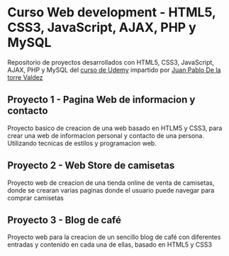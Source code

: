 # Curso Web development - HTML5, CSS3, JavaScript, AJAX, PHP y MySQL

Repositorio de proyectos desarrollados con HTML5, CSS3, JavaScript, AJAX, PHP y MySQL del <a href="https://indra.udemy.com/course/desarrollo-web-completo-con-html5-css3-js-php-y-mysql/"> curso de Udemy<a> impartido por <a href="https://indra.udemy.com/user/juanpablodelatorrevaldez/">Juan Pablo De la torre Valdez</a>

<h2>Proyecto 1 - Pagina Web de informacion y contacto</h2>
<p>Proyecto basico de creacion de una web basado en HTLM5 y CSS3, para crear una web de informacion personal y contacto de una persona. Utilizando tecnicas de estilos y programacion web.</p>

<h2>Proyecto 2 - Web Store de camisetas</h2>
<p>Proyecto web de creacion de una tienda online de venta de camisetas, donde se crearan varias paginas donde el usuario puede navegar para comprar camisetas</p>

<h2>Proyecto 3 - Blog de café</h2>
<p>Proyecto web para la creacion de un sencillo blog de café con diferentes entradas y contenido en cada una de ellas, basado en HTML5 y CSS3</p>

